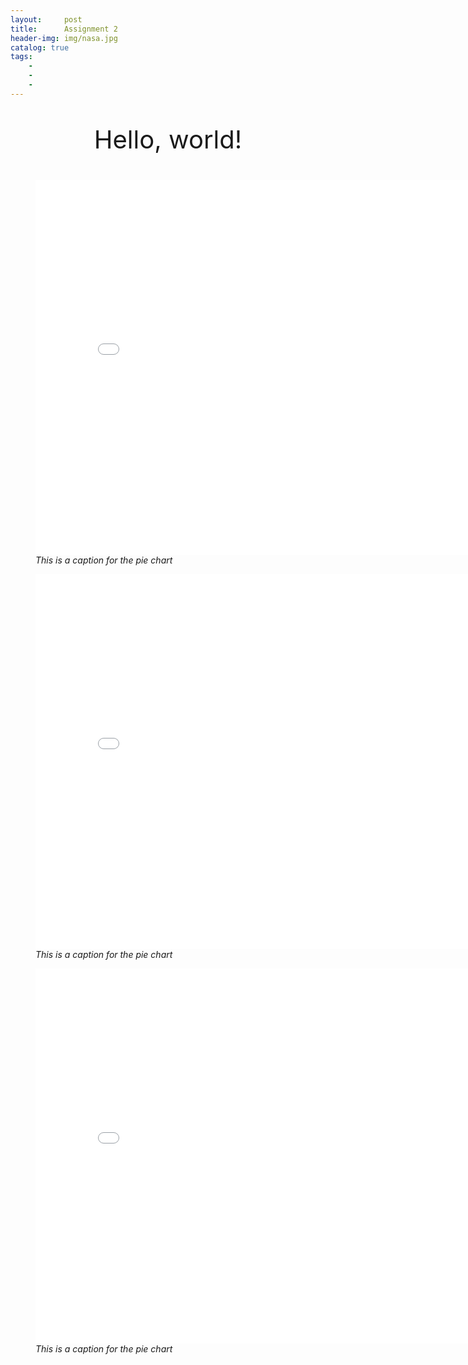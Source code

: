 ```yaml
---
layout:     post
title:      Assignment 2  
header-img: img/nasa.jpg
catalog: true
tags:
    - 
    - 
    - 
---
```

<head>
    <style>
        .header {
        text-align: center;
        font-size: 40px;}
    </style>
</head>
<p class="header">Hello, world! </p>
<figure>
  <embed 
    type="text/html" 
    src="/img/pie chart.html"
    width="800"
    height="600"
  >
    <figcaption><i>This is a caption for the pie chart</i></figcaption>
</figure>

<figure>
<embed 
       type="text/html" 
       src="/img/map of SF.html"
       width="800"
       height="600"
       >
 <figcaption><i>This is a caption for the pie chart</i></figcaption>
</figure>


<figure>
<embed 
       type="text/html" 
       src="/img/Crime Trends 168.html"
       width="800"
       height="600"
       >
 <figcaption><i>This is a caption for the pie chart</i></figcaption>
</figure>



